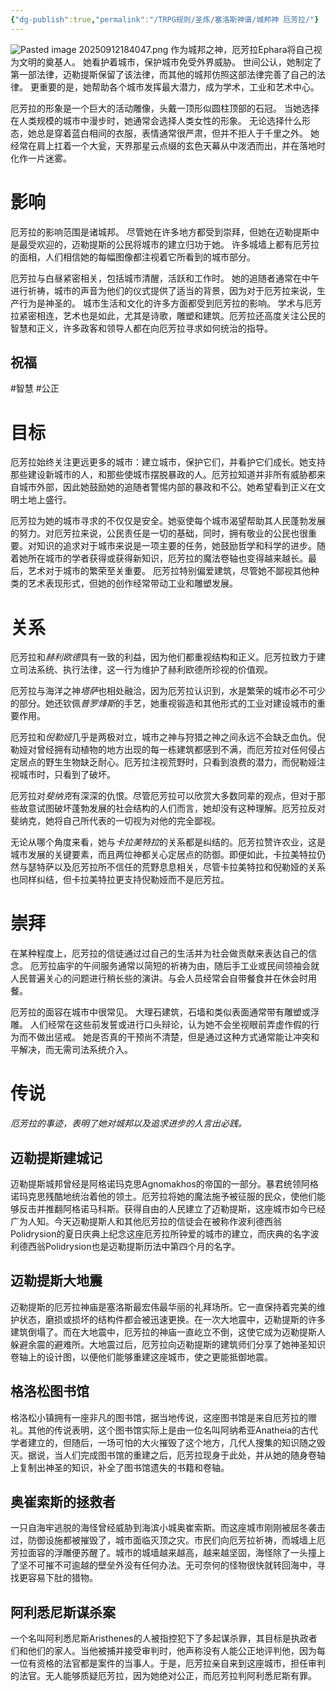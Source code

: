 ```yaml
---
{"dg-publish":true,"permalink":"/TRPG规则/圣炼/塞洛斯神谱/城邦神 厄芳拉/"}
---
```



![Pasted image 20250912184047.png](/img/user/zz%E7%B4%A0%E6%9D%90/Pasted%20image%2020250912184047.png)
作为城邦之神，厄芳拉Ephara将自己视为文明的奠基人。 她看护着城市，保护城市免受外界威胁。 世间公认，她制定了第一部法律，迈勒提斯保留了该法律，而其他的城邦仿照这部法律完善了自己的法律。 更重要的是，她帮助各个城市发挥最大潜力，成为学术，工业和艺术中心。  
  
厄芳拉的形象是一个巨大的活动雕像，头戴一顶形似圆柱顶部的石冠。 当她选择在人类规模的城市中漫步时，她通常会选择人类女性的形象。 无论选择什么形态，她总是穿着蓝白相间的衣服，表情通常很严肃，但并不拒人于千里之外。 她经常在肩上扛着一个大瓮，天界那星云点缀的玄色天幕从中泼洒而出，并在落地时化作一片迷雾。

# 影响
厄芳拉的影响范围是诸城邦。 尽管她在许多地方都受到崇拜，但她在迈勒提斯中是最受欢迎的，迈勒提斯的公民将城市的建立归功于她。 许多城墙上都有厄芳拉的面相，人们相信她的每幅图像都注视着它所看到的城市部分。  
  
厄芳拉与白昼紧密相关，包括城市清醒，活跃和工作时。 她的追随者通常在中午进行祈祷，城市的声音为他们的仪式提供了适当的背景，因为对于厄芳拉来说，生产行为是神圣的。 城市生活和文化的许多方面都受到厄芳拉的影响。 学术与厄芳拉紧密相连，艺术也是如此，尤其是诗歌，雕塑和建筑。厄芳拉还高度关注公民的智慧和正义，许多政客和领导人都在向厄芳拉寻求如何统治的指导。
## 祝福
#智慧 #公正

# 目标
厄芳拉始终关注更远更多的城市：建立城市，保护它们，并看护它们成长。她支持那些建设新城市的人，和那些使城市摆脱暴政的人。厄芳拉知道并非所有威胁都来自城市外部，因此她鼓励她的追随者警惕内部的暴政和不公。她希望看到正义在文明土地上盛行。  
  
厄芳拉为她的城市寻求的不仅仅是安全。她驱使每个城市渴望帮助其人民蓬勃发展的努力。对厄芳拉来说，公民责任是一切的基础，同时，拥有敬业的公民也很重要。对知识的追求对于城市来说是一项主要的任务，她鼓励哲学和科学的进步。随着她所在城市的学者获得或获得新知识，厄芳拉的魔法卷轴也变得越来越长。最后，艺术对于城市的繁荣至关重要。 厄芳拉特别偏爱建筑，尽管她不鄙视其他种类的艺术表现形式，但她的创作经常带动工业和雕塑发展。

# 关系
厄芳拉和*赫利欧德*具有一致的利益，因为他们都重视结构和正义。厄芳拉致力于建立司法系统、执行法律，这一行为维护了赫利欧德所珍视的价值观。  

厄芳拉与海洋之神*塔萨*也相处融洽，因为厄芳拉认识到，水是繁荣的城市必不可少的部分。她还钦佩*普罗烽斯*的手艺，她重视锻造和其他形式的工业对建设城市的重要作用。  

厄芳拉和*倪勒娅*几乎是两极对立，城市之神与狩猎之神之间永远不会缺乏血仇。倪勒娅对曾经拥有动植物的地方出现的每一栋建筑都感到不满，而厄芳拉对任何侵占定居点的野生生物缺乏耐心。厄芳拉注视荒野时，只看到浪费的潜力，而倪勒娅注视城市时，只看到了破坏。  

厄芳拉对*斐纳克*有深深的仇恨。尽管厄芳拉可以欣赏大多数同辈的观点，但对于那些故意试图破坏蓬勃发展的社会结构的人们而言，她却没有这种理解。厄芳拉反对斐纳克，她将自己所代表的一切视为对他的完全鄙视。  

无论从哪个角度来看，她与*卡拉美特拉*的关系都是纠结的。厄芳拉赞许农业，这是城市发展的关键要素，而且两位神都关心定居点的防御。即便如此，卡拉美特拉仍然与瑟特萨以及厄芳拉所不信任的荒野息息相关，尽管卡拉美特拉和倪勒娅的关系也同样纠结，但卡拉美特拉更支持倪勒娅而不是厄芳拉。

# 崇拜
在某种程度上，厄芳拉的信徒通过过自己的生活并为社会做贡献来表达自己的信念。 厄芳拉庙宇的午间服务通常以简短的祈祷为由，随后手工业或民间领袖会就人民普遍关心的问题进行稍长些的演讲。与会人员经常会自带餐食并在休会时用餐。  
  
厄芳拉的面容在城市中很常见。 大理石建筑，石墙和类似表面通常带有雕塑或浮雕。 人们经常在这些前发誓或进行口头辩论，认为她不会坐视眼前弄虚作假的行为而不做出惩戒。 她是否真的干预尚不清楚，但是通过这种方式通常能让冲突和平解决，而无需司法系统介入。

# 传说
_厄芳拉的事迹，表明了她对城邦以及追求进步的人言出必践。_  
## 迈勒提斯建城记
迈勒提斯城邦曾经是阿格诺玛克思Agnomakhos的帝国的一部分。暴君统领阿格诺玛克思残酷地统治着他的领土。厄芳拉将她的魔法施予被征服的民众，使他们能够反击并推翻阿格诺马科斯。获得自由的人民建立了迈勒提斯，这座城市如今已经广为人知。今天迈勒提斯人和其他厄芳拉的信徒会在被称作波利德西翁Polidrysion的夏日庆典上纪念这座厄芳拉所钟爱的城市的建立，而庆典的名字波利德西翁Polidrysion也是迈勒提斯历法中第四个月的名字。  
  
## 迈勒提斯大地震
迈勒提斯的厄芳拉神庙是塞洛斯最宏伟最华丽的礼拜场所。它一直保持着完美的维护状态，磨损或损坏的结构件都会被迅速更换。在一次大地震中，迈勒提斯的许多建筑倒塌了。而在大地震中，厄芳拉的神庙一直屹立不倒，这使它成为迈勒提斯人躲避余震的避难所。大地震过后，厄芳拉向迈勒提斯的建筑师们分享了她神圣知识卷轴上的设计图，以便他们能够重建这座城市，使之更能抵御地震。  
  
## 格洛松图书馆
格洛松小镇拥有一座非凡的图书馆，据当地传说，这座图书馆是来自厄芳拉的赠礼。其他的传说表明，这个图书馆实际上是由一位名叫阿纳希亚Anatheia的古代学者建立的，但随后，一场可怕的大火摧毁了这个地方，几代人搜集的知识随之毁灭。据说，当人们完成图书馆的重建之后，厄芳拉现身于此处，并从她的随身卷轴上复制出神圣的知识，补全了图书馆遗失的书籍和卷轴。  
  
## 奥崔索斯的拯救者
一只自海牢逃脱的海怪曾经威胁到海滨小城奥崔索斯。而这座城市刚刚被屈冬袭击过，防御设施都被摧毁了，城市面临灭顶之灾。市民们向厄芳拉祈祷，而城墙上厄芳拉面容的浮雕便苏醒了。城市的城墙越来越高，越来越坚固，海怪除了一头撞上了坚不可摧不可逾越的壁垒外没有任何办法。无可奈何的怪物很快就转回海中，寻找更容易下肚的猎物。  
  
## 阿利悉尼斯谋杀案
一个名叫阿利悉尼斯Aristhenes的人被指控犯下了多起谋杀罪，其目标是执政者们和他们的家人。当他被捕并接受审判时，他声称没有人能公正地评判他，因为每一位有资格的法官都是案件的当事人。于是，厄芳拉亲自来到这座城市，担任审判的法官。无人能够质疑厄芳拉，因为她绝对公正，而厄芳拉判阿利悉尼斯有罪。